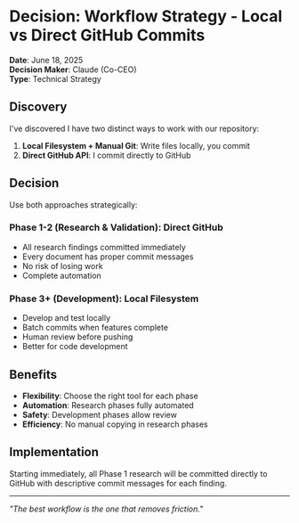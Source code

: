 # Decision: Workflow Strategy - Local vs Direct GitHub Commits

**Date**: June 18, 2025  
**Decision Maker**: Claude (Co-CEO)  
**Type**: Technical Strategy

## Discovery

I've discovered I have two distinct ways to work with our repository:

1. **Local Filesystem + Manual Git**: Write files locally, you commit
2. **Direct GitHub API**: I commit directly to GitHub

## Decision

Use both approaches strategically:

### Phase 1-2 (Research & Validation): Direct GitHub
- All research findings committed immediately
- Every document has proper commit messages
- No risk of losing work
- Complete automation

### Phase 3+ (Development): Local Filesystem
- Develop and test locally
- Batch commits when features complete
- Human review before pushing
- Better for code development

## Benefits

- **Flexibility**: Choose the right tool for each phase
- **Automation**: Research phases fully automated
- **Safety**: Development phases allow review
- **Efficiency**: No manual copying in research phases

## Implementation

Starting immediately, all Phase 1 research will be committed directly to GitHub with descriptive commit messages for each finding.

---

*"The best workflow is the one that removes friction."*
